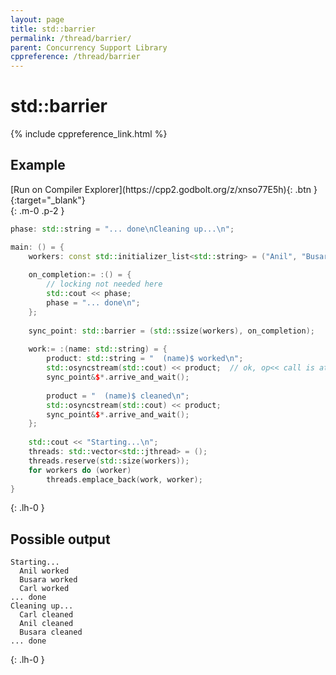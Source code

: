 ```yaml
---
layout: page
title: std::barrier
permalink: /thread/barrier/
parent: Concurrency Support Library
cppreference: /thread/barrier
---
```

# std::barrier

{% include cppreference_link.html %}

## Example

<div class="code-example" markdown="1">
[Run on Compiler Explorer](https://cpp2.godbolt.org/z/xnso77E5h){: .btn }{:target="_blank"}
</div>
{: .m-0 .p-2 }

```cpp
phase: std::string = "... done\nCleaning up...\n";

main: () = {
    workers: const std::initializer_list<std::string> = ("Anil", "Busara", "Carl");
 
    on_completion:= :() = {
        // locking not needed here
        std::cout << phase;
        phase = "... done\n";
    };
 
    sync_point: std::barrier = (std::ssize(workers), on_completion);
 
    work:= :(name: std::string) = {
        product: std::string = "  (name)$ worked\n";
        std::osyncstream(std::cout) << product;  // ok, op<< call is atomic
        sync_point&$*.arrive_and_wait();
 
        product = "  (name)$ cleaned\n";
        std::osyncstream(std::cout) << product;
        sync_point&$*.arrive_and_wait();
    };
 
    std::cout << "Starting...\n";
    threads: std::vector<std::jthread> = ();
    threads.reserve(std::size(workers));
    for workers do (worker)
        threads.emplace_back(work, worker);
}
```
{: .lh-0 }

## Possible output

```
Starting...
  Anil worked
  Busara worked
  Carl worked
... done
Cleaning up...
  Carl cleaned
  Anil cleaned
  Busara cleaned
... done
```
{: .lh-0 }